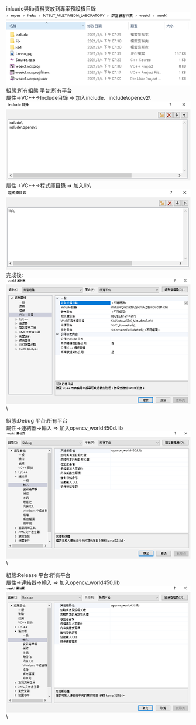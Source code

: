 inlcude與lib資料夾放到專案預設根目錄\
![image](include_and_lib.PNG)\
組態:所有組態	平台:所有平台\
屬性->VC++->Include目錄 => 加入include、include\opencv2\\
![image](include.PNG)\
屬性->VC++->程式庫目錄 => 加入lib\\
![image](lib.PNG)\
完成後:\
![image](all.PNG)\


組態:Debug	平台:所有平台\
屬性->連結器->輸入 => 加入opencv_world450d.lib\
![image](debug.PNG)\

組態:Release	平台:所有平台\
屬性->連結器->輸入 => 加入opencv_world450.lib\
![image](release.PNG)\
